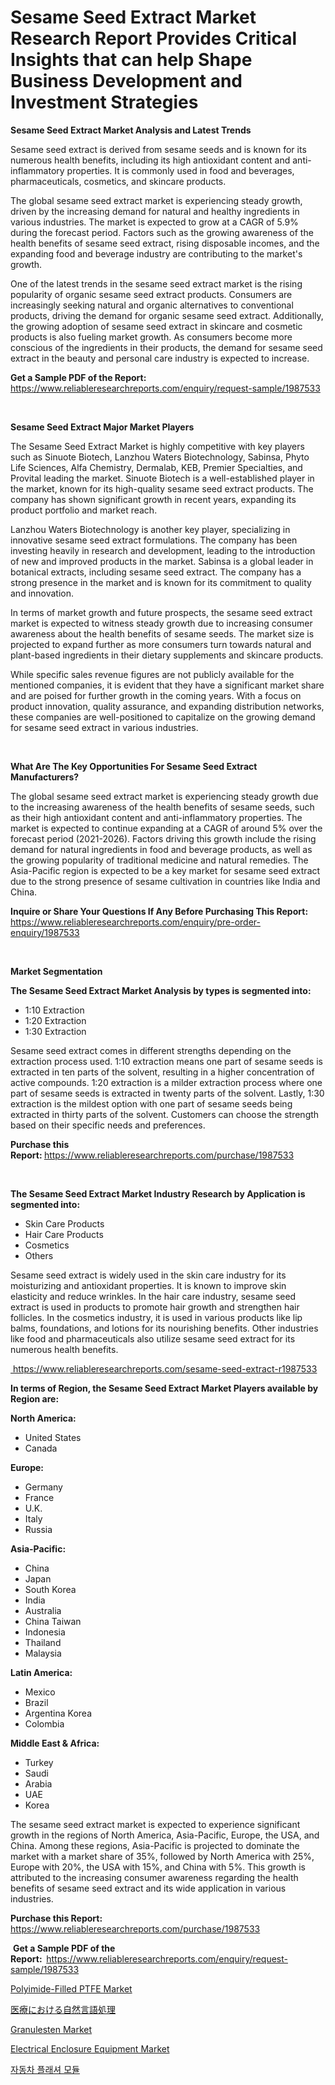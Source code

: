 <p><h1>Sesame Seed Extract Market Research Report Provides Critical Insights that can help Shape Business Development and Investment Strategies</h1></p><p><strong>Sesame Seed Extract Market Analysis and Latest Trends</strong></p>
<p><p>Sesame seed extract is derived from sesame seeds and is known for its numerous health benefits, including its high antioxidant content and anti-inflammatory properties. It is commonly used in food and beverages, pharmaceuticals, cosmetics, and skincare products.</p><p>The global sesame seed extract market is experiencing steady growth, driven by the increasing demand for natural and healthy ingredients in various industries. The market is expected to grow at a CAGR of 5.9% during the forecast period. Factors such as the growing awareness of the health benefits of sesame seed extract, rising disposable incomes, and the expanding food and beverage industry are contributing to the market's growth.</p><p>One of the latest trends in the sesame seed extract market is the rising popularity of organic sesame seed extract products. Consumers are increasingly seeking natural and organic alternatives to conventional products, driving the demand for organic sesame seed extract. Additionally, the growing adoption of sesame seed extract in skincare and cosmetic products is also fueling market growth. As consumers become more conscious of the ingredients in their products, the demand for sesame seed extract in the beauty and personal care industry is expected to increase.</p></p>
<p><strong>Get a Sample PDF of the Report:&nbsp;</strong> <a href="https://www.reliableresearchreports.com/enquiry/request-sample/1987533">https://www.reliableresearchreports.com/enquiry/request-sample/1987533</a></p>
<p>&nbsp;</p>
<p><strong>Sesame Seed Extract Major Market Players</strong></p>
<p><p>The Sesame Seed Extract Market is highly competitive with key players such as Sinuote Biotech, Lanzhou Waters Biotechnology, Sabinsa, Phyto Life Sciences, Alfa Chemistry, Dermalab, KEB, Premier Specialties, and Provital leading the market. Sinuote Biotech is a well-established player in the market, known for its high-quality sesame seed extract products. The company has shown significant growth in recent years, expanding its product portfolio and market reach.</p><p>Lanzhou Waters Biotechnology is another key player, specializing in innovative sesame seed extract formulations. The company has been investing heavily in research and development, leading to the introduction of new and improved products in the market. Sabinsa is a global leader in botanical extracts, including sesame seed extract. The company has a strong presence in the market and is known for its commitment to quality and innovation.</p><p>In terms of market growth and future prospects, the sesame seed extract market is expected to witness steady growth due to increasing consumer awareness about the health benefits of sesame seeds. The market size is projected to expand further as more consumers turn towards natural and plant-based ingredients in their dietary supplements and skincare products.</p><p>While specific sales revenue figures are not publicly available for the mentioned companies, it is evident that they have a significant market share and are poised for further growth in the coming years. With a focus on product innovation, quality assurance, and expanding distribution networks, these companies are well-positioned to capitalize on the growing demand for sesame seed extract in various industries.</p></p>
<p>&nbsp;</p>
<p><strong>What Are The Key Opportunities For Sesame Seed Extract Manufacturers?</strong></p>
<p><p>The global sesame seed extract market is experiencing steady growth due to the increasing awareness of the health benefits of sesame seeds, such as their high antioxidant content and anti-inflammatory properties. The market is expected to continue expanding at a CAGR of around 5% over the forecast period (2021-2026). Factors driving this growth include the rising demand for natural ingredients in food and beverage products, as well as the growing popularity of traditional medicine and natural remedies. The Asia-Pacific region is expected to be a key market for sesame seed extract due to the strong presence of sesame cultivation in countries like India and China.</p></p>
<p><strong>Inquire or Share Your Questions If Any Before Purchasing This Report:</strong> <a href="https://www.reliableresearchreports.com/enquiry/pre-order-enquiry/1987533">https://www.reliableresearchreports.com/enquiry/pre-order-enquiry/1987533</a></p>
<p>&nbsp;</p>
<p><strong>Market Segmentation</strong></p>
<p><strong>The Sesame Seed Extract Market Analysis by types is segmented into:</strong></p>
<p><ul><li>1:10 Extraction</li><li>1:20 Extraction</li><li>1:30 Extraction</li></ul></p>
<p><p>Sesame seed extract comes in different strengths depending on the extraction process used. 1:10 extraction means one part of sesame seeds is extracted in ten parts of the solvent, resulting in a higher concentration of active compounds. 1:20 extraction is a milder extraction process where one part of sesame seeds is extracted in twenty parts of the solvent. Lastly, 1:30 extraction is the mildest option with one part of sesame seeds being extracted in thirty parts of the solvent. Customers can choose the strength based on their specific needs and preferences.</p></p>
<p><strong>Purchase this Report:&nbsp;</strong><a href="https://www.reliableresearchreports.com/purchase/1987533">https://www.reliableresearchreports.com/purchase/1987533</a></p>
<p>&nbsp;</p>
<p><strong>The Sesame Seed Extract Market Industry Research by Application is segmented into:</strong></p>
<p><ul><li>Skin Care Products</li><li>Hair Care Products</li><li>Cosmetics</li><li>Others</li></ul></p>
<p><p>Sesame seed extract is widely used in the skin care industry for its moisturizing and antioxidant properties. It is known to improve skin elasticity and reduce wrinkles. In the hair care industry, sesame seed extract is used in products to promote hair growth and strengthen hair follicles. In the cosmetics industry, it is used in various products like lip balms, foundations, and lotions for its nourishing benefits. Other industries like food and pharmaceuticals also utilize sesame seed extract for its numerous health benefits.</p></p>
<p><a href="https://www.reliableresearchreports.com/sesame-seed-extract-r1987533">&nbsp;https://www.reliableresearchreports.com/sesame-seed-extract-r1987533</a></p>
<p><strong>In terms of Region, the Sesame Seed Extract Market Players available by Region are:</strong></p>
<p>
    <p> <strong> North America: </strong>
        <ul>
            <li>United States</li>
            <li>Canada</li>
        </ul>
        </p> 
    <p> <strong> Europe: </strong>
        <ul>
            <li>Germany</li>
            <li>France</li>
            <li>U.K.</li>
            <li>Italy</li>
            <li>Russia</li>
        </ul>
        </p> 
    <p> <strong> Asia-Pacific: </strong>
        <ul>
            <li>China</li>
            <li>Japan</li>
            <li>South Korea</li>
            <li>India</li>
            <li>Australia</li>
            <li>China Taiwan</li>
            <li>Indonesia</li>
            <li>Thailand</li>
            <li>Malaysia</li>
        </ul>
        </p> 
    <p> <strong> Latin America: </strong>
        <ul>
            <li>Mexico</li>
            <li>Brazil</li>
            <li>Argentina Korea</li>
            <li>Colombia</li>
        </ul>
        </p> 
    <p> <strong> Middle East & Africa: </strong>
        <ul>
            <li>Turkey</li>
            <li>Saudi</li>
            <li>Arabia</li>
            <li>UAE</li>
            <li>Korea</li>
        </ul>
    </p>
    </p>
<p><p>The sesame seed extract market is expected to experience significant growth in the regions of North America, Asia-Pacific, Europe, the USA, and China. Among these regions, Asia-Pacific is projected to dominate the market with a market share of 35%, followed by North America with 25%, Europe with 20%, the USA with 15%, and China with 5%. This growth is attributed to the increasing consumer awareness regarding the health benefits of sesame seed extract and its wide application in various industries.</p></p>
<p><strong>Purchase this Report: </strong><a href="https://www.reliableresearchreports.com/purchase/1987533">https://www.reliableresearchreports.com/purchase/1987533</a></p>
<p>&nbsp;<strong>Get a Sample PDF of the Report:&nbsp;&nbsp;</strong><a href="https://www.reliableresearchreports.com/enquiry/request-sample/1987533">https://www.reliableresearchreports.com/enquiry/request-sample/1987533</a></p>
<p><strong></strong></p>
<p><p><a href="https://www.linkedin.com/pulse/global-polyimide-filled-ptfe-market-sector-types-applications-dallc?trackingId=WnocRV1nthLtwNSzI6dswQ%3D%3D">Polyimide-Filled PTFE Market</a></p><p><a href="https://medium.com/@jasoniller59/%E5%8C%BB%E7%99%82%E5%88%86%E9%87%8E%E3%81%AB%E3%81%8A%E3%81%91%E3%82%8B%E8%87%AA%E7%84%B6%E8%A8%80%E8%AA%9E%E5%87%A6%E7%90%86%E3%81%AE%E5%B8%82%E5%A0%B4%E5%B1%95%E6%9C%9B-%E6%A5%AD%E7%95%8C%E6%A6%82%E8%A6%81%E3%81%A8%E4%BA%88%E6%B8%AC-2024%E5%B9%B4%E3%81%8B%E3%82%892031%E5%B9%B4%E3%81%BE%E3%81%A7-3ac1476ba020">医療における自然言語処理</a></p><p><a href="https://www.linkedin.com/pulse/evaluating-global-granulesten-market-trends-growth-opportunities-l24sc?trackingId=aLw%2Fb%2FWr6xH4%2FR0UB5LLtg%3D%3D">Granulesten Market</a></p><p><a href="https://issuu.com/reportprime-2/docs/electrical-enclosure-equipment-market-size-2030.pp">Electrical Enclosure Equipment Market</a></p><p><a href="https://medium.com/@josefarice/%EC%9E%90%EB%8F%99%EC%B0%A8-%ED%94%8C%EB%9E%98%EC%85%94-%EB%AA%A8%EB%93%88-%EC%8B%9C%EC%9E%A5-%EB%A9%94%ED%8A%B8%EB%A6%AD%EC%8A%A4-%ED%95%B4%EB%8F%85-%EC%8B%9C%EC%9E%A5-%EC%A0%90%EC%9C%A0%EC%9C%A8-%ED%8A%B8%EB%A0%8C%EB%93%9C-%EB%B0%8F-%EC%84%B1%EC%9E%A5-%ED%8C%A8%ED%84%B4-94fca7efa50b">자동차 플래셔 모듈</a></p></p>